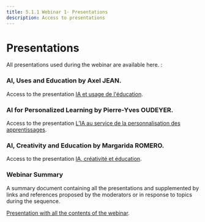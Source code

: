 ```yaml
---
title: 5.1.1 Webinar 1- Presentations
description: Access to presentations
---
```



# Presentations
All presentations used during the webinar are available here.  : 

### AI, Uses and Education by Axel JEAN.
Access to the presentation  <a href="Documents/intelligence-artificielle-pour-et-par-les-enseignants_axel-jean-ia_et_education.pdf" target="_blank">IA et usage de l'éducation</a>.

### AI for Personalized Learning by Pierre-Yves OUDEYER.
Access to the presentation <a href="Documents/intelligence-artificielle-pour-et-par-les-enseignants_pierre-yves-oudeyer-ia_curiosite_et_education.pdf" target="_blank"> L’IA au service de la personnalisation des apprentissages</a>.

### AI, Creativity and Education by Margarida ROMERO.
Access to the presentation <a href="Documents/intelligence-artificielle-pour-et-par-les-enseignants_margarida-romero-ia_-creativite_et_education.pdf" target="_blank">IA, créativité et éducation</a>.

### Webinar Summary
A summary document containing all the presentations and supplemented by links and references proposed by the moderators or in response to topics
during the sequence.

<a href="Documents/Webinaire-Usage-IA-Experiences-Perspectives-synthèse-VF.pdf" target="_blank">Presentation with all the contents of the webinar</a>.

